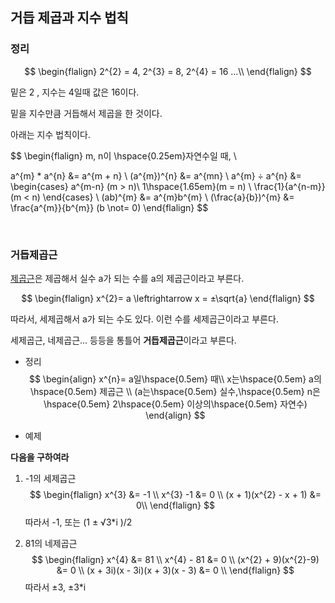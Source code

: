 
## 거듭 제곱과 지수 법칙

### 정리

$$
\begin{flalign}
2^{2} = 4, 2^{3} = 8, 2^{4} = 16 ...\\
\end{flalign}
$$

밑은 2 , 지수는 4일때 값은 16이다.

밑을 지수만큼 거듭해서 제곱을 한 것이다.

아래는 지수 법칙이다.

$$
\begin{flalign}
m, n이 \hspace{0.25em}자연수일 때, \\

a^{m} * a^{n} &= a^{m + n} \\
(a^{m})^{n} &= a^{mn} \\
a^{m} ÷ a^{n} &= 
 \begin{cases}
  a^{m-n} (m > n)\\
  1\hspace{1.65em}(m = n)  \\
  \frac{1}{a^{n-m}}(m < n)
 \end{cases} \\
 (ab)^{m} &= a^{m}b^{m} \\
 (\frac{a}{b})^{m} &=  \frac{a^{m}}{b^{m}} (b \not= 0)
\end{flalign}
$$


<br>

### 거듭제곱근

[제곱근]()은 제곱해서 실수 a가 되는 수를 a의 제곱근이라고 부른다.

$$
\begin{flalign}
x^{2}= a \leftrightarrow x = ±\sqrt{a}
\end{flalign}
$$

따라서, 세제곱해서 a가 되는 수도 있다. 이런 수를 세제곱근이라고 부른다.

세제곱근, 네제곱근... 등등을 통틀어 **거듭제곱근**이라고 부른다.

+ 정리
$$
\begin{align}
x^{n}= a일\hspace{0.5em} 때\\ 
x는\hspace{0.5em} a의\hspace{0.5em} 제곱근 \\
(a는\hspace{0.5em} 실수,\hspace{0.5em} n은\hspace{0.5em} 2\hspace{0.5em} 이상의\hspace{0.5em} 자연수)
\end{align}
$$

+ 예제

**다음을 구하여라**

1. -1의 세제곱근
$$
\begin{flalign}
x^{3} &= -1 \\
x^{3} -1 &= 0 \\
(x + 1)(x^{2} - x + 1) &= 0\\
\end{flalign}
$$
따라서 -1, 또는 (1 ± √3*i )/2

2. 81의 네제곱근
$$
\begin{flalign}
x^{4} &= 81 \\
x^{4} - 81 &= 0 \\
(x^{2} + 9)(x^{2}-9) &= 0 \\
(x + 3i)(x - 3i)(x + 3)(x - 3) &= 0 \\
\end{flalign}
$$
따라서 ±3, ±3*i

